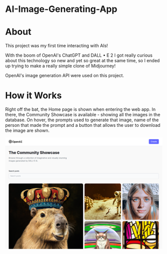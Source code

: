 # AI-Image-Generating-App

# About
This project was my first time interacting with AIs!

With the boom of OpenAI's ChatGPT and DALL • E 2 I got really curious about this technology so new and yet so great at the same time, so I ended up trying to make a really simple clone of Midjourney!

OpenAI's image generation API were used on this project.

# How it Works

Right off the bat, the Home page is shown when entering the web app. In there, the Community Showcase is available - showing all the images in the database. On hover, the prompts used to generate that image, name of the person that made the prompt and a button that allows the user to download the image are shown.

![image alt](https://github.com/Ashish-1225/AI-Image-Generating-App/blob/c0b28c11b1b4b495943354009e2bd05e0c271657/client/src/assets/homepage-view.png)


